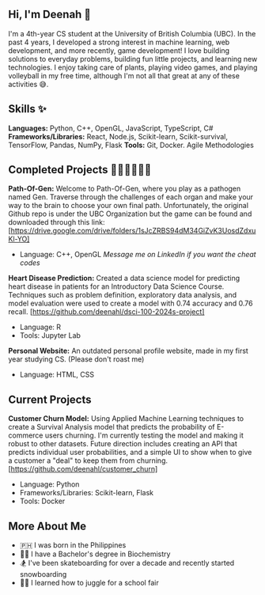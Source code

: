 ## Hi, I'm Deenah 👋

<!--
**deenahl/deenahl** is a ✨ _special_ ✨ repository because its `README.md` (this file) appears on your GitHub profile.

Here are some ideas to get you started:

- 🔭 I’m currently working on ...
- 🌱 I’m currently learning ...
- 👯 I’m looking to collaborate on ...
- 🤔 I’m looking for help with ...
- 💬 Ask me about ...
- 📫 How to reach me: ...
- 😄 Pronouns: ...
- ⚡ Fun fact: ...
-->

I'm a 4th-year CS student at the University of British Columbia (UBC). In the past 4 years, I developed a strong interest in machine learning, web development, and more recently, game development! I love building solutions to everyday problems, building fun little projects, and learning new technologies. I enjoy taking care of plants, playing video games, and playing volleyball in my free time, although I'm not all that great at any of these activities 😅. 

## Skills ✨
**Languages:** Python, C++, OpenGL, JavaScript, TypeScript, C#
**Frameworks/Libraries:** React, Node.js, Scikit-learn, Scikit-survival, TensorFlow, Pandas, NumPy, Flask
**Tools:** Git, Docker. Agile Methodologies

## Completed Projects 👩‍💻👩‍💻🙆‍♀️
**Path-Of-Gen:** Welcome to Path-Of-Gen, where you play as a pathogen named Gen. Traverse through the challenges of each organ and make your way to the brain to choose your own final path. Unfortunately, the original Github repo is under the UBC Organization but the game can be found and downloaded through this link:  [https://drive.google.com/drive/folders/1sJcZRBS94dM34GiZvK3UosdZdxuKl-YO]
- Language: C++, OpenGL
*Message me on LinkedIn if you want the cheat codes*

**Heart Disease Prediction:** Created a data science model for predicting heart disease in patients for an Introductory Data Science Course. Techniques such as problem definition, exploratory data analysis, and model evaluation were used to create a model with 0.74 accuracy and 0.76 recall. [https://github.com/deenahl/dsci-100-2024s-project]
- Language: R
- Tools: Jupyter Lab

**Personal Website:** An outdated personal profile website, made in my first year studying CS. (Please don't roast me)
- Language: HTML, CSS

## Current Projects
**Customer Churn Model:** Using Applied Machine Learning techniques to create a Survival Analysis model that predicts the probability of E-commerce users churning. I'm currently testing the model and making it robust to other datasets. Future direction includes creating an API that predicts individual user probabilities, and a simple UI to show when to give a customer a "deal" to keep them from churning. [https://github.com/deenahl/customer_churn]
- Language: Python
- Frameworks/Libraries: Scikit-learn, Flask
- Tools: Docker

## More About Me
- 🇵🇭 I was born in the Philippines
- 👩‍🔬 I have a Bachelor's degree in Biochemistry 
- 🏂 I've been skateboarding for over a decade and recently started snowboarding 
- 🤹‍♀️ I learned how to juggle for a school fair

